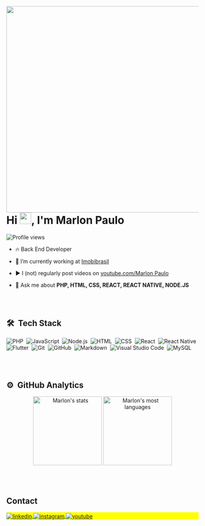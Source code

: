 <img align="right" height="540em" 
src="https://gist.githubusercontent.com/Marlon-Paulo-da-Silva/69ba0730cae3cabf1d6ae4985914e391/raw/87baecaa29c981bf42d2fb443548b0f0cbad0000/githubcard-marlon.svg"/>
<h1 align="left">Hi <img src="https://raw.githubusercontent.com/kaueMarques/kaueMarques/master/hi.gif" height="30px">, I'm Marlon Paulo</h1>
<p align="left"> <img src="https://komarev.com/ghpvc/?username=Marlon-Paulo-da-Silva&color=yellow" alt="Profile views" /> </p>

- 🔥 Back End Developer 

- 🔭 I’m currently working at [Imobibrasil](https://www.linkedin.com/company/imobibrasil/)

- ▶️ I (not) regularly post videos on [youtube.com/Marlon Paulo](https://www.youtube.com/channel/UCKU_aeUdXC5D7ky7WS98ZaQ)

- 💬 Ask me about **PHP, HTML, CSS, REACT, REACT NATIVE, NODE.JS**





<br><br>

## 🛠 &nbsp;Tech Stack

![PHP](https://img.shields.io/badge/-php-05122A?style=flat&logo=php)&nbsp;
![JavaScript](https://img.shields.io/badge/-JavaScript-05122A?style=flat&logo=javascript)&nbsp;
![Node.js](https://img.shields.io/badge/-Node.js-05122A?style=flat&logo=node.js)&nbsp;
![HTML](https://img.shields.io/badge/-HTML-05122A?style=flat&logo=HTML5)&nbsp;
![CSS](https://img.shields.io/badge/-CSS-05122A?style=flat&logo=CSS3&logoColor=1572B6)&nbsp;
![React](https://img.shields.io/badge/-React-05122A?style=flat&logo=react)&nbsp;
![React Native](https://img.shields.io/badge/-React%20Native-05122A?style=flat&logo=react)&nbsp;
![Flutter](https://img.shields.io/badge/-Flutter-05122A?style=flat&logo=flutter)&nbsp;
![Git](https://img.shields.io/badge/-Git-05122A?style=flat&logo=git)&nbsp;
![GitHub](https://img.shields.io/badge/-GitHub-05122A?style=flat&logo=github)&nbsp;
![Markdown](https://img.shields.io/badge/-Markdown-05122A?style=flat&logo=markdown)&nbsp;
![Visual Studio Code](https://img.shields.io/badge/-Visual%20Studio%20Code-05122A?style=flat&logo=visual-studio-code&logoColor=007ACC)&nbsp;
![MySQL](https://img.shields.io/badge/-MySQL-05122A?style=flat&logo=mysql)&nbsp;

<br><br>

## ⚙️ &nbsp;GitHub Analytics

<p align="center" width="100%">
<img height="180em" src="https://github-readme-stats.vercel.app/api?username=Marlon-Paulo-da-Silva&show_icons=true&theme=dracula" alt="Marlon's stats"/>
<img height="180em" src="https://github-readme-stats.vercel.app/api/top-langs/?username=Marlon-Paulo-da-Silva&layout=compact&theme=dracula" alt="Marlon's most languages"/>
</p>
<!--
-->
<br><br>



## Contact

<p align="left" style="background:yellow">


<a href="https://www.linkedin.com/in/marlon-paulo/" target="_blank">
  <img align="center" src="https://img.shields.io/badge/-marlonpaulo-05122A?style=flat&logo=linkedin" alt="linkedin"/>
</a>
<a href="https://instagram.com/marlonpaulodasilva1" target="_blank">
 <img align="center" src="https://img.shields.io/badge/-marlonpaulo-05122A?style=flat&logo=instagram" alt="instagram"/>
</a>
<a href="https://www.youtube.com/channel/UCKU_aeUdXC5D7ky7WS98ZaQ" target="_blank">
 <img align="center" src="https://img.shields.io/badge/-marlonpaulo-05122A?style=flat&logo=youtube" alt="youtube"/>
</a>
</p>


<!--

**Marlon-Paulo-da-Silva/Marlon-Paulo-da-Silva** is a ✨ _special_ ✨ repository because its `README.md` (this file) appears on your GitHub profile.

Here are some ideas to get you started:

- 🔭 I’m currently working on ...
- 🌱 I’m currently learning ...
- 👯 I’m looking to collaborate on ...
- 🤔 I’m looking for help with ...
- 💬 Ask me about ...
- 📫 How to reach me: ...
- 😄 Pronouns: ...
- ⚡ Fun fact: ...
-->
